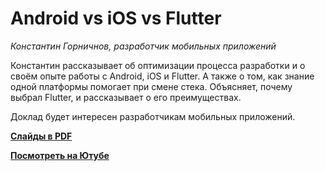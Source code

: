 # Android vs iOS vs Flutter

_Константин Горничнов, разработчик мобильных приложений_

Константин рассказывает об оптимизации процесса разработки и о своём опыте работы c Android, iOS и Flutter. А также о том, как знание одной платформы помогает при смене стека. Объясняет, почему выбрал Flutter, и рассказывает о его преимуществах.

Доклад будет интересен разработчикам мобильных приложений.

**[Слайды в PDF](flutter.pdf)**

**[Посмотреть на Ютубе](https://youtu.be/63Rk1Koi6uQ?t=4036)**
